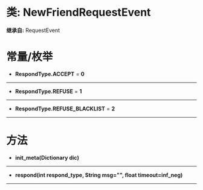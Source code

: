 # 类: NewFriendRequestEvent  
  
**继承自:** RequestEvent  
  
# 常量/枚举  
  
- **RespondType.ACCEPT** = **0**  
  
---  
  
- **RespondType.REFUSE** = **1**  
  
---  
  
- **RespondType.REFUSE_BLACKLIST** = **2**  
  
---  
  
# 方法 
  
- **init_meta(Dictionary dic)**  
  
---  
  
- **respond(int respond_type, String msg="", float timeout=inf_neg)**  
  
---  
  

